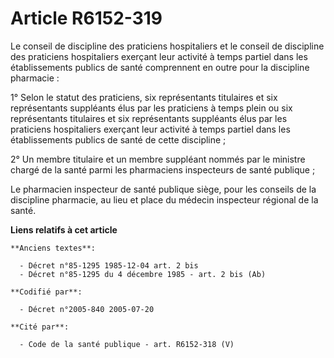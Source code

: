 # Article R6152-319

Le conseil de discipline des praticiens hospitaliers et le conseil de discipline des praticiens hospitaliers exerçant leur
activité à temps partiel dans les établissements publics de santé comprennent en outre pour la discipline pharmacie :

1° Selon le statut des praticiens, six représentants titulaires et six représentants suppléants élus par les praticiens à
temps plein ou six représentants titulaires et six représentants suppléants élus par les praticiens hospitaliers exerçant
leur activité à temps partiel dans les établissements publics de santé de cette discipline ;

2° Un membre titulaire et un membre suppléant nommés par le ministre chargé de la santé parmi les pharmaciens inspecteurs de
santé publique ;

Le pharmacien inspecteur de santé publique siège, pour les conseils de la discipline pharmacie, au lieu et place du médecin
inspecteur régional de la santé.

**Liens relatifs à cet article**

	**Anciens textes**:

	  - Décret n°85-1295 1985-12-04 art. 2 bis
	  - Décret n°85-1295 du 4 décembre 1985 - art. 2 bis (Ab)

	**Codifié par**:

	  - Décret n°2005-840 2005-07-20

	**Cité par**:

	  - Code de la santé publique - art. R6152-318 (V)
